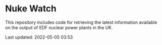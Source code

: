 # Nuke Watch

This repository includes code for retrieving the latest information available on the output of EDF nuclear power plants in the UK.

Last updated: 2022-05-05 03:53